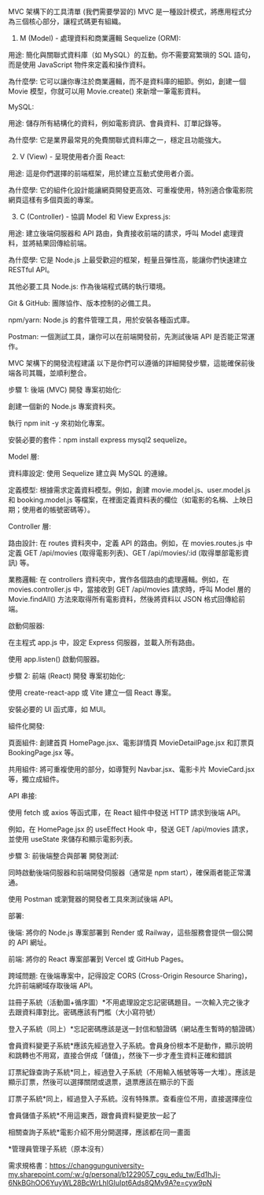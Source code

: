 MVC 架構下的工具清單 (我們需要學習的)
MVC 是一種設計模式，將應用程式分為三個核心部分，讓程式碼更有組織。

1. M (Model) - 處理資料和商業邏輯
Sequelize (ORM):

用途: 簡化與關聯式資料庫（如 MySQL）的互動。你不需要寫繁瑣的 SQL 語句，而是使用 JavaScript 物件來定義和操作資料。

為什麼學: 它可以讓你專注於商業邏輯，而不是資料庫的細節。例如，創建一個 Movie 模型，你就可以用 Movie.create() 來新增一筆電影資料。

MySQL:

用途: 儲存所有結構化的資料，例如電影資訊、會員資料、訂單記錄等。

為什麼學: 它是業界最常見的免費關聯式資料庫之一，穩定且功能強大。

2. V (View) - 呈現使用者介面
React:

用途: 這是你們選擇的前端框架，用於建立互動式使用者介面。

為什麼學: 它的組件化設計能讓網頁開發更高效、可重複使用，特別適合像電影院網頁這樣有多個頁面的專案。

3. C (Controller) - 協調 Model 和 View
Express.js:

用途: 建立後端伺服器和 API 路由，負責接收前端的請求，呼叫 Model 處理資料，並將結果回傳給前端。

為什麼學: 它是 Node.js 上最受歡迎的框架，輕量且彈性高，能讓你們快速建立 RESTful API。

其他必要工具
Node.js: 作為後端程式碼的執行環境。

Git & GitHub: 團隊協作、版本控制的必備工具。

npm/yarn: Node.js 的套件管理工具，用於安裝各種函式庫。

Postman: 一個測試工具，讓你可以在前端開發前，先測試後端 API 是否能正常運作。

MVC 架構下的開發流程建議
以下是你們可以遵循的詳細開發步驟，這能確保前後端各司其職，並順利整合。

步驟 1: 後端 (MVC) 開發
專案初始化:

創建一個新的 Node.js 專案資料夾。

執行 npm init -y 來初始化專案。

安裝必要的套件：npm install express mysql2 sequelize。

Model 層:

資料庫設定: 使用 Sequelize 建立與 MySQL 的連線。

定義模型: 根據需求定義資料模型。例如，創建 movie.model.js、user.model.js 和 booking.model.js 等檔案，在裡面定義資料表的欄位（如電影的名稱、上映日期；使用者的帳號密碼等）。

Controller 層:

路由設計: 在 routes 資料夾中，定義 API 的路由。例如，在 movies.routes.js 中定義 GET /api/movies (取得電影列表)、GET /api/movies/:id (取得單部電影資訊) 等。

業務邏輯: 在 controllers 資料夾中，實作各個路由的處理邏輯。例如，在 movies.controller.js 中，當接收到 GET /api/movies 請求時，呼叫 Model 層的 Movie.findAll() 方法來取得所有電影資料，然後將資料以 JSON 格式回傳給前端。

啟動伺服器:

在主程式 app.js 中，設定 Express 伺服器，並載入所有路由。

使用 app.listen() 啟動伺服器。

步驟 2: 前端 (React) 開發
專案初始化:

使用 create-react-app 或 Vite 建立一個 React 專案。

安裝必要的 UI 函式庫，如 MUI。

組件化開發:

頁面組件: 創建首頁 HomePage.jsx、電影詳情頁 MovieDetailPage.jsx 和訂票頁 BookingPage.jsx 等。

共用組件: 將可重複使用的部分，如導覽列 Navbar.jsx、電影卡片 MovieCard.jsx 等，獨立成組件。

API 串接:

使用 fetch 或 axios 等函式庫，在 React 組件中發送 HTTP 請求到後端 API。

例如，在 HomePage.jsx 的 useEffect Hook 中，發送 GET /api/movies 請求，並使用 useState 來儲存和顯示電影列表。

步驟 3: 前後端整合與部署
開發測試:

同時啟動後端伺服器和前端開發伺服器（通常是 npm start），確保兩者能正常溝通。

使用 Postman 或瀏覽器的開發者工具來測試後端 API。

部署:

後端: 將你的 Node.js 專案部署到 Render 或 Railway，這些服務會提供一個公開的 API 網址。

前端: 將你的 React 專案部署到 Vercel 或 GitHub Pages。

跨域問題: 在後端專案中，記得設定 CORS (Cross-Origin Resource Sharing)，允許前端網域存取後端 API。


註冊子系統（活動圖+循序圖）*不用處理設定忘記密碼題目。一次輸入完之後才去跟資料庫對比。密碼應該有門檻（大小寫符號）

登入子系統（同上）*忘記密碼應該是送一封信和驗證碼（網站產生暫時的驗證碼）

會員資料變更子系統*應該先經過登入子系統。會員身份根本不是動作，顯示說明和跳轉也不用寫，直接合併成「儲值」，然後下一步才產生資料正確和錯誤

訂票紀錄查詢子系統*同上，經過登入子系統（不用輸入帳號等等一大堆）。應該是顯示訂票，然後可以選擇關閉或退票，退票應該在顯示的下面

訂票子系統*同上，經過登入子系統。沒有特殊票。查看座位不用，直接選擇座位

會員儲值子系統*不用這東西，跟會員資料變更放一起了

相關查詢子系統*電影介紹不用分開選擇，應該都在同一畫面

*管理員管理子系統（原本沒有）

需求規格書：https://changgunguniversity-my.sharepoint.com/:w:/g/personal/b1229057_cgu_edu_tw/Ed1hJj-6NkBGhOO6YuyWL28BcWrLhIGIuIpt6Ads8QMv9A?e=cyw9pN